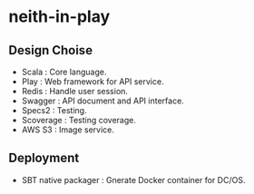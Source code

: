 # neith-in-play

## Design Choise

- Scala : Core language.
- Play : Web framework for API service.
- Redis : Handle user session.
- Swagger : API document and API interface.
- Specs2 : Testing.
- Scoverage : Testing coverage.
- AWS S3 : Image service.

## Deployment

- SBT native packager : Gnerate Docker container for DC/OS.